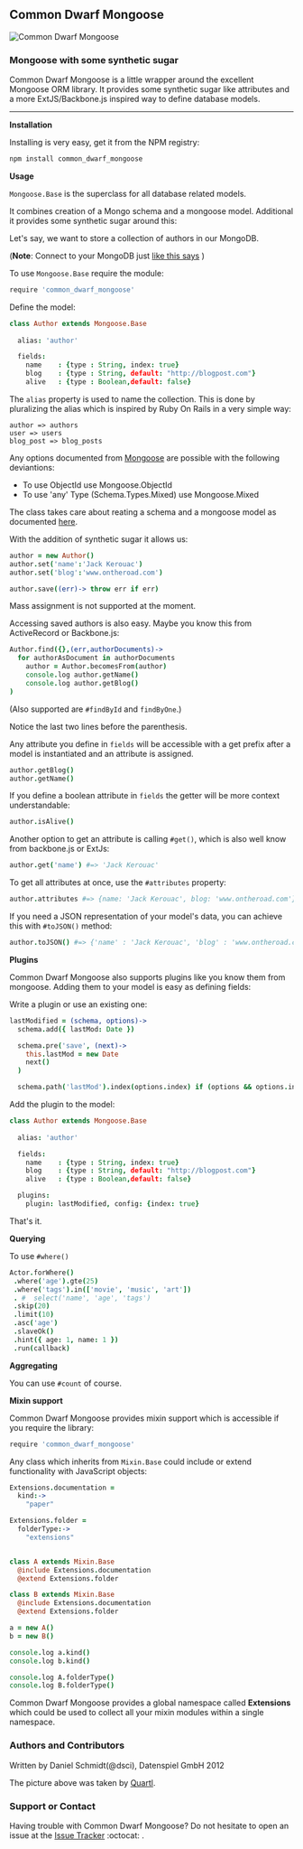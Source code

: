 ## Common Dwarf Mongoose

![Common Dwarf Mongoose](http://upload.wikimedia.org/wikipedia/commons/thumb/5/5f/Helogale_parvula_qtl1.jpg/498px-Helogale_parvula_qtl1.jpg)

### Mongoose with some synthetic sugar

Common Dwarf Mongoose is a little wrapper around the excellent Mongoose ORM library. It provides some synthetic sugar like attributes and a more ExtJS/Backbone.js inspired way to define database models.

---

**Installation**

Installing is very easy, get it from the NPM registry:

```sh
npm install common_dwarf_mongoose
```

**Usage**

<code>Mongoose.Base</code> is the superclass for all database related models. 

It combines creation of a Mongo schema and a mongoose model. Additional it
provides some synthetic sugar around this:

Let's say, we want to store a collection of authors in our MongoDB. 

(**Note**: Connect to your MongoDB just [like this says](http://github.com/datenspiel/common_dwarf_mongoose/blob/master/connection.mdown) )

To use <code>Mongoose.Base</code> require the module:

```coffeescript
require 'common_dwarf_mongoose'
```

Define the model:

```coffeescript
class Author extends Mongoose.Base
  
  alias: 'author'

  fields:
    name    : {type : String, index: true}
    blog    : {type : String, default: "http://blogpost.com"}
    alive   : {type : Boolean,default: false}
```

The <code>alias</code> property is used to name the collection. This is done by pluralizing 
the alias which is inspired by Ruby On Rails in a very simple way:

```
author => authors
user => users
blog_post => blog_posts
```

Any options documented from [Mongoose](http://mongoosejs.com/docs/schematypes.html) are possible with the following deviantions:

* To use ObjectId use Mongoose.ObjectId
* To use 'any' Type (Schema.Types.Mixed) use Mongoose.Mixed 

The class takes care about reating a schema and a mongoose model as documented [here](http://mongoosejs.com/docs/model-definition.html).

With the addition of synthetic sugar it allows us:

```coffeescript
author = new Author()
author.set('name':'Jack Kerouac')
author.set('blog':'www.ontheroad.com')

author.save((err)-> throw err if err)
```

Mass assignment is not supported at the moment. 

Accessing saved authors is also easy. Maybe you know this from ActiveRecord or 
Backbone.js:

```coffeescript
Author.find({},(err,authorDocuments)->
  for authorAsDocument in authorDocuments
    author = Author.becomesFrom(author)
    console.log author.getName()
    console.log author.getBlog()
)
```
(Also supported are <code>#findById</code> and <code>findByOne</code>.)

Notice the last two lines before the parenthesis.

Any attribute you define in <code>fields</code> will be accessible with a
get prefix after a model is instantiated and an attribute is assigned.

```coffeescript
author.getBlog()
author.getName()
```

If you define a boolean attribute in <code>fields</code> the getter will be 
more context understandable:

```coffeescript
author.isAlive()
```

Another option to get an attribute is calling <code>#get()</code>, which is also
well know from backbone.js or ExtJs:

```coffeescript
author.get('name') #=> 'Jack Kerouac'
```

To get all attributes at once, use the <code>#attributes</code> property:

```coffeescript
author.attributes #=> {name: 'Jack Kerouac', blog: 'www.ontheroad.com'}
```

If you need a JSON representation of your model's data, you can achieve this with <code>#toJSON()</code> method:

```coffeescript
author.toJSON() #=> {'name' : 'Jack Kerouac', 'blog' : 'www.ontheroad.com'}
```

**Plugins**

Common Dwarf Mongoose also supports plugins like you know them from mongoose. Adding them to your model is 
easy as defining fields:

Write a plugin or use an existing one:

```coffeescript
lastModified = (schema, options)->
  schema.add({ lastMod: Date })

  schema.pre('save', (next)->
    this.lastMod = new Date
    next()
  )

  schema.path('lastMod').index(options.index) if (options && options.index)
```

Add the plugin to the model:

```coffeescript
class Author extends Mongoose.Base
  
  alias: 'author'

  fields:
    name    : {type : String, index: true}
    blog    : {type : String, default: "http://blogpost.com"}
    alive   : {type : Boolean,default: false}

  plugins:
    plugin: lastModified, config: {index: true}

```

That's it.

**Querying**

To use <code>#where()</code>

```coffeescript
Actor.forWhere()
 .where('age').gte(25)
 .where('tags').in(['movie', 'music', 'art'])
 . #  select('name', 'age', 'tags')
 .skip(20)
 .limit(10)
 .asc('age')
 .slaveOk()
 .hint({ age: 1, name: 1 })
 .run(callback)
```

**Aggregating**

You can use <code>#count</code> of course.

**Mixin support**

Common Dwarf Mongoose provides mixin support which is accessible if you require the library:

```coffeescript
require 'common_dwarf_mongoose'
```

Any class which inherits from <code>Mixin.Base</code> could include or extend functionality 
with JavaScript objects:

```coffeescript
Extensions.documentation = 
  kind:->
    "paper"

Extensions.folder = 
  folderType:->
    "extensions"


class A extends Mixin.Base
  @include Extensions.documentation
  @extend Extensions.folder

class B extends Mixin.Base
  @include Extensions.documentation
  @extend Extensions.folder

a = new A()
b = new B()

console.log a.kind()
console.log b.kind()

console.log A.folderType()
console.log B.folderType()
```

Common Dwarf Mongoose provides a global namespace called **Extensions** which could be used to 
collect all your mixin modules within a single namespace. 

### Authors and Contributors
Written by Daniel Schmidt(@dsci), Datenspiel GmbH 2012

The picture above was taken by [Quartl](http://commons.wikimedia.org/wiki/User:Quartl).

### Support or Contact
Having trouble with Common Dwarf Mongoose? Do not hesitate to open an issue at the [Issue Tracker](https://github.com/datenspiel/common_dwarf_mongoose/issues) :octocat: .